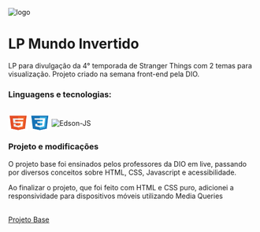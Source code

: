 ![logo](https://user-images.githubusercontent.com/74437022/186791870-ff87d717-0532-4615-98f8-607ab667c5a0.svg)

# LP Mundo Invertido

<p>LP para divulgação da 4° temporada de Stranger Things com 2 temas para visualização. Projeto criado na semana front-end pela DIO.</p>
<h3>Linguagens e tecnologias: </h3>
<div style="display: inline_block">
<br>
  <img align="center" alt="Edson-HTML" height="30" width="40" src="https://raw.githubusercontent.com/devicons/devicon/master/icons/html5/html5-original.svg">
  <img align="center" alt="Edson-CSS" height="30" width="40" src="https://raw.githubusercontent.com/devicons/devicon/master/icons/css3/css3-original.svg">
  <img align="center" alt="Edson-JS" height="30" width="40" src="https://cdn.jsdelivr.net/gh/devicons/devicon/icons/javascript/javascript-original.svg">
</div>
<h3>Projeto e modificações</h3>
<p>O projeto base foi ensinados pelos professores da DIO em live, passando por diversos conceitos sobre HTML, CSS, Javascript e acessibilidade.</p>
<p>
Ao finalizar o projeto, que foi feito com HTML e CSS puro, adicionei a responsividade para dispositivos móveis utilizando Media Queries 
</p>
<br>
<a href="https://micheleambrosio.github.io/semana-frontend-mundo-invertido/">Projeto Base</a>
